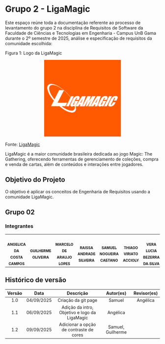 # Grupo 2 - LigaMagic
Este espaço reúne toda a documentação referente ao processo de levantamento do grupo 2 na disciplina de Requisitos de Software da Faculdade de Ciências e Tecnologias em Engenharia - Campus UnB Gama durante o 2º semestre de 2025, análise e especificação de requisitos da comunidade escolhida:

Figura 1: Logo da LigaMagic

<div style="text-align: center;">
  <a href="https://www.ligamagic.com.br/?view=home">
    <img src="LigaMagic_Logo.png" alt="Logo da LigaMagic">
  </a>
</div>

Fonte: [LigaMagic](https://www.ligamagic.com.br/?view=home)

LigaMagic é a maior comunidade brasileira dedicada ao jogo Magic: The Gathering, oferecendo ferramentas de gerenciamento de coleções, compra e venda de cartas, além de conteúdos e interações entre jogadores.

## Objetivo do Projeto
O objetivo é aplicar os conceitos de Engenharia de Requisitos usando a comunidade LigaMagic.

## Grupo 02

### Integrantes

<table>
  <tr>
    <td align="center"><a href="https://github.com/angelicaccampos"><img style="border-radius: 50%;" src="https://avatars.githubusercontent.com/u/82877749?v=4" width="100px;" alt=""/><br /><sub><b>ANGELICA DA COSTA CAMPOS</b></sub></a><br />
    <td align="center"><a href="https://github.com/GuilhermeOliveira1327"><img style="border-radius: 50%;" src="https://avatars.githubusercontent.com/u/185217197?v=4" width="100px;" alt=""/><br /><sub><b>GUILHERME OLIVEIRA</b></sub></a><br />
    <td align="center"><a href="https://github.com/MatielloAL"><img style="border-radius: 50%;" src="https://avatars.githubusercontent.com/u/120605445?v=4" width="100px;" alt=""/><br /><sub><b>MARCELO DE ARAUJO LOPES</b></sub></a><br />
    <td align="center"><a href="https://github.com/RaissaAndradeS"><img style="border-radius: 50%;" src="https://avatars.githubusercontent.com/u/100162150?v=4" width="100px;" alt=""/><br /><sub><b>RAISSA ANDRADE SILVEIRA</b></sub></a><br />
    <td align="center"><a href="https://github.com/samuelncaetano"><img style="border-radius: 50%;" src="https://avatars.githubusercontent.com/u/157507873?v=4" width="100px;" alt=""/><br /><sub><b>SAMUEL NOGUEIRA CAETANO</b></sub></a><br />
    <td align="center"><a href="https://github.com/Acciolyy"><img style="border-radius: 50%;" src="https://avatars.githubusercontent.com/u/163480434?v=4" width="100px;" alt=""/><br /><sub><b>THIAGO VIRIATO ACCIOLY</b></sub></a><br />
    <td align="center"><a href="https://github.com/verabelucia"><img style="border-radius: 50%;" src="https://avatars.githubusercontent.com/u/78658486?v=4" width="100px;" alt=""/><br /><sub><b>VERA LUCIA BEZERRA DA SILVA</b></sub></a><br />
  </tr>
</table>

## Histórico de versão

| Versão |    Data    |                   Descrição                   | Autor(es) | Revisor(es) |
|:------:|:----------:|:---------------------------------------------:|:---------:|:-----------:|
|  1.0   | 04/09/2025 |              Criação da git page              |  Samuel   |  Angélica   |
|  1.1   | 06/09/2025 | Adição da intro, Objetivo e logo da LigaMagic | Angélica  |             |
|  1.2   | 09/09/2025 |    Adicionar a opção de contraste de cores    |  Samuel, Guilherme   |             |
